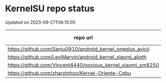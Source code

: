 # KernelSU repo status

Updated on 2023-09-27T06:15:05

| repo url | repo status |
| -------- | -------- | 
|  https://github.com/Sanju0910/android_kernel_oneplus_avicii |  301 |
|  https://github.com/LeviMarvin/android_kernel_xiaomi_alioth |  301 |
|  https://github.com/Vincent4440/noxious_kernel_xiaomi_sm8250 |  404 |
|  https://github.com/zharzinhoo/Kernel-Oriente-Cebu |  404 |
